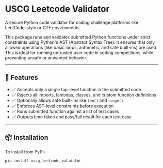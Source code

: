 # USCG Leetcode Validator

A secure Python code validator for coding challenge platforms like LeetCode-style or CTF environments.

This package runs and validates submitted Python functions under strict constraints using Python's AST (Abstract Syntax Tree). It ensures that only allowed operations (like basic loops, arithmetic, and safe built-ins) are used. This is ideal for running untrusted user code in coding competitions, while preventing unsafe or unwanted behavior.

---

## 🚀 Features

- ✅ Accepts only a single top-level function in the submitted code
- ✅ Rejects all imports, lambdas, classes, and custom function definitions
- ✅ Optionally allows safe built-ins like `len()` and `range()`
- ✅ Enforces AST-level constraints before execution
- ✅ Runs submitted function against a list of test cases
- ✅ Outputs time taken and pass/fail result for each test case

---

## 📦 Installation

To install from PyPI:

```bash
pip install uscg_leetcode_validator
```